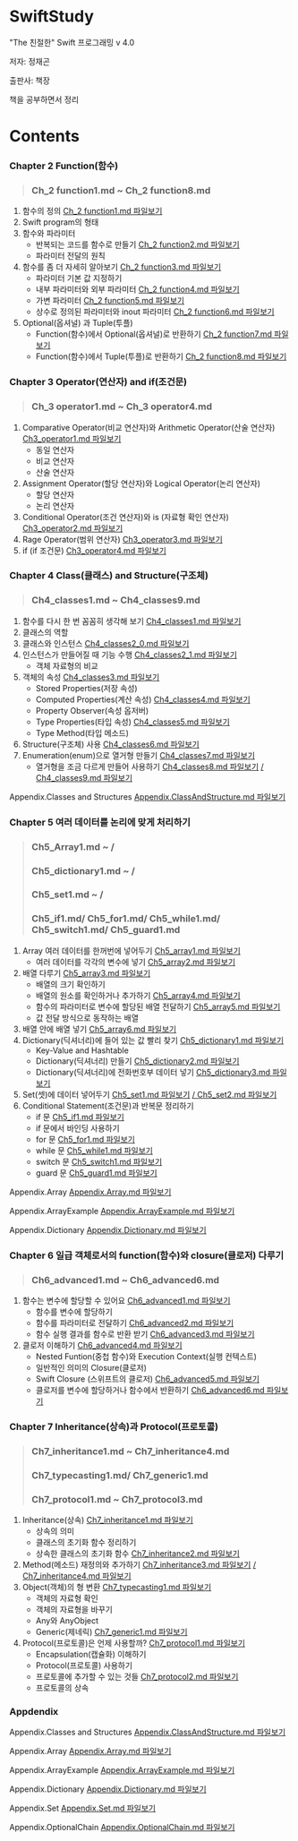 # SwiftStudy
"The 친절한" Swift 프로그래밍 v 4.0 

저자: 정재곤

출판사: 책장

책을 공부하면서 정리


# Contents

### Chapter 2 Function(함수) 

> ### Ch_2 function1.md ~ Ch_2 function8.md

1. 함수의 정의   [Ch_2 function1.md 파일보기](https://github.com/ChunsuKim/SwiftStudy/blob/master/Ch2_function1.md)
2. Swift program의 형태
3. 함수와 파라미터
   - 반복되는 코드를 함수로 만들기   [Ch_2 function2.md 파일보기](https://github.com/ChunsuKim/SwiftStudy/blob/master/Ch2_function2.md)
   - 파라미터 전달의 원칙
4. 함수를 좀 더 자세히 알아보기     [Ch_2 function3.md 파일보기](https://github.com/ChunsuKim/SwiftStudy/blob/master/Ch2_function3.md)
   - 파라미터 기본 값 지정하기
   - 내부 파라미터와 외부 파라미터   [Ch_2 function4.md 파일보기](https://github.com/ChunsuKim/SwiftStudy/blob/master/Ch2_function4.md)
   - 가변 파라미터    [Ch_2 function5.md 파일보기](https://github.com/ChunsuKim/SwiftStudy/blob/master/Ch2_function5.md)
   - 상수로 정의된 파라미터와 inout 파라미터   [Ch_2 function6.md 파일보기](https://github.com/ChunsuKim/SwiftStudy/blob/master/Ch2_function6.md)
5. Optional(옵셔널) 과 Tuple(투플)
   - Function(함수)에서 Optional(옵셔널)로 반환하기 [Ch_2 function7.md 파일보기](https://github.com/ChunsuKim/SwiftStudy/blob/master/Ch2_function7.md)
   - Function(함수)에서 Tuple(투플)로 반환하기 [Ch_2 function8.md 파일보기](https://github.com/ChunsuKim/SwiftStudy/blob/master/Ch2_function8.md)



### Chapter 3 Operator(연산자) and if(조건문) 

> ### Ch_3 operator1.md ~ Ch_3 operator4.md

1. Comparative Operator(비교 연산자)와 Arithmetic Operator(산술 연산자)    [Ch3_operator1.md 파일보기](https://github.com/ChunsuKim/SwiftStudy/blob/master/Ch3_operator1.md)
   - 동일 연산자
   - 비교 연산자
   - 산술 연산자
2. Assignment Operator(할당 연산자)와 Logical Operator(논리 연산자)
   - 할당 연산자
   - 논리 연산자
3. Conditional Operator(조건 연산자)와 is (자료형 확인 연산자)    [Ch3_operator2.md 파일보기](https://github.com/ChunsuKim/SwiftStudy/blob/master/Ch3_operator2.md)
4. Rage Operator(범위 연산자)    [Ch3_operator3.md 파일보기](https://github.com/ChunsuKim/SwiftStudy/blob/master/Ch3_operator3.md)
5. if (if 조건문)  [Ch3_operator4.md 파일보기](https://github.com/ChunsuKim/SwiftStudy/blob/master/Ch3_operator4.md)



### Chapter 4 Class(클래스) and Structure(구조체)

> ### Ch4_classes1.md ~ Ch4_classes9.md

1. 함수를 다시 한 번 꼼꼼히 생각해 보기    [Ch4_classes1.md 파일보기](https://github.com/ChunsuKim/SwiftStudy/blob/master/Ch4_classes1.md)
2. 클래스의 역할  
3. 클래스와 인스턴스    [Ch4_classes2_0.md 파일보기](https://github.com/ChunsuKim/SwiftStudy/blob/master/Ch4_classes2_0.md)
4. 인스턴스가 만들어질 때 기능 수행   [Ch4_classes2_1.md 파일보기](https://github.com/ChunsuKim/SwiftStudy/blob/master/Ch4_classes2_1.md)
   - 객체 자료형의 비교
5. 객체의 속성   [Ch4_classes3.md 파일보기](https://github.com/ChunsuKim/SwiftStudy/blob/master/Ch4_classes3.md)
   - Stored Properties(저장 속성)
   - Computed Properties(계산 속성) [Ch4_classes4.md 파일보기](https://github.com/ChunsuKim/SwiftStudy/blob/master/Ch4_classes4.md)
   - Property Observer(속성 옵저버)
   - Type Properties(타입 속성) [Ch4_classes5.md 파일보기](https://github.com/ChunsuKim/SwiftStudy/blob/master/Ch4_classes5.md)
   - Type Method(타입 메소드)
6. Structure(구조체) 사용    [Ch4_classes6.md 파일보기](https://github.com/ChunsuKim/SwiftStudy/blob/master/Ch4_classes6.md)
7. Enumeration(enum)으로 열거형 만들기  [Ch4_classes7.md 파일보기](https://github.com/ChunsuKim/SwiftStudy/blob/master/Ch4_classes7.md)
   - 열거형을 조금 다르게 만들어 사용하기   [Ch4_classes8.md 파일보기](https://github.com/ChunsuKim/SwiftStudy/blob/master/Ch4_classes8.md)
   [/ Ch4_classes9.md 파일보기](https://github.com/ChunsuKim/SwiftStudy/blob/master/Ch4_classes9.md)

Appendix.Classes and Structures [Appendix.ClassAndStructure.md 파일보기](https://github.com/ChunsuKim/SwiftStudy/blob/master/Appendix.ClassAndStructure.md)


### Chapter 5 여러 데이터를 논리에 맞게 처리하기

> ### Ch5_Array1.md ~ / 
>
> ### Ch5_dictionary1.md ~ / 
>
> ### Ch5_set1.md ~ / 
>
> ### Ch5_if1.md/ Ch5_for1.md/ Ch5_while1.md/ Ch5_switch1.md/ Ch5_guard1.md

1. Array 여러 데이터를 한꺼번에 넣어두기  [Ch5_array1.md 파일보기](https://github.com/ChunsuKim/SwiftStudy/blob/master/Ch5_array1.md)
   - 여러 데이터를 각각의 변수에 넣기 [Ch5_array2.md 파일보기](https://github.com/ChunsuKim/SwiftStudy/blob/master/Ch5_array2.md)
2. 배열 다루기   [Ch5_array3.md 파일보기](https://github.com/ChunsuKim/SwiftStudy/blob/master/Ch5_array3.md)
   - 배열의 크기 확인하기
   - 배열의 원소를 확인하거나 추가하기 [Ch5_array4.md 파일보기](https://github.com/ChunsuKim/SwiftStudy/blob/master/Ch5_array4.md)
   - 함수의 파라미터로 변수에 할당된 배열 전달하기  [Ch5_array5.md 파일보기](https://github.com/ChunsuKim/SwiftStudy/blob/master/Ch5_array5.md)
   - 값 전달 방식으로 동작하는 배열
3. 배열 안에 배열 넣기 [Ch5_array6.md 파일보기](https://github.com/ChunsuKim/SwiftStudy/blob/master/Ch5_array6.md)
4. Dictionary(딕셔너리)에 들어 있는 값 빨리 찾기  [Ch5_dictionary1.md 파일보기](https://github.com/ChunsuKim/SwiftStudy/blob/master/Ch5_dictionary1.md)
   - Key-Value and Hashtable
   - Dictionary(딕셔너리) 만들기   [Ch5_dictionary2.md 파일보기](https://github.com/ChunsuKim/SwiftStudy/blob/master/Ch5_dictionary2.md)
   - Dictionary(딕셔너리)에 전화번호부 데이터 넣기 [Ch5_dictionary3.md 파일보기](https://github.com/ChunsuKim/SwiftStudy/blob/master/Ch5_dictionary3.md)
5. Set(셋)에 데이터 넣어두기 [Ch5_set1.md 파일보기](https://github.com/ChunsuKim/SwiftStudy/blob/master/Ch5_set1.md) [/ Ch5_set2.md 파일보기](https://github.com/ChunsuKim/SwiftStudy/blob/master/Ch5_set2.md)
6. Conditional Statement(조건문)과 반복문 정리하기
   - if 문   [Ch5_if1.md 파일보기](https://github.com/ChunsuKim/SwiftStudy/blob/master/Ch5_if1.md)
   - if 문에서 바인딩 사용하기
   - for 문  [Ch5_for1.md 파일보기](https://github.com/ChunsuKim/SwiftStudy/blob/master/Ch5_for1.md)
   - while 문    [Ch5_while1.md 파일보기](https://github.com/ChunsuKim/SwiftStudy/blob/master/Ch5_while1.md)
   - switch 문   [Ch5_switch1.md 파일보기](https://github.com/ChunsuKim/SwiftStudy/blob/master/Ch5_switch1.md)
   - guard 문    [Ch5_guard1.md 파일보기](https://github.com/ChunsuKim/SwiftStudy/blob/master/Ch5_guard1.md)

Appendix.Array  [Appendix.Array.md 파일보기](https://github.com/ChunsuKim/SwiftStudy/blob/master/Appendix.Array.md)

Appendix.ArrayExample   [Appendix.ArrayExample.md 파일보기](https://github.com/ChunsuKim/SwiftStudy/blob/master/Appendix.ArrayExample.md)

Appendix.Dictionary [Appendix.Dictionary.md 파일보기](https://github.com/ChunsuKim/SwiftStudy/blob/master/Appendix.Dictionary.md)

### Chapter 6 일급 객체로서의 function(함수)와 closure(클로저) 다루기 

> ### Ch6_advanced1.md ~ Ch6_advanced6.md

1. 함수는 변수에 할당할 수 있어요    [Ch6_advanced1.md 파일보기](https://github.com/ChunsuKim/SwiftStudy/blob/master/Ch6_advanced1.md)
   - 함수를 변수에 할당하기
   - 함수를 파라미터로 전달하기 [Ch6_advanced2.md 파일보기](https://github.com/ChunsuKim/SwiftStudy/blob/master/Ch6_advanced2.md)
   - 함수 실행 결과를 함수로 반환 받기    [Ch6_advanced3.md 파일보기](https://github.com/ChunsuKim/SwiftStudy/blob/master/Ch6_advanced3.md)
2. 클로저 이해하기 [Ch6_advanced4.md 파일보기](https://github.com/ChunsuKim/SwiftStudy/blob/master/Ch6_advanced4.md)
   - Nested Funtion(중첩 함수)와 Execution Context(실행 컨텍스트)
   - 일반적인 의미의 Closure(클로저)
   - Swift Closure (스위프트의 클로저)  [Ch6_advanced5.md 파일보기](https://github.com/ChunsuKim/SwiftStudy/blob/master/Ch6_advanced5.md)
   - 클로저를 변수에 할당하거나 함수에서 반환하기   [Ch6_advanced6.md 파일보기](https://github.com/ChunsuKim/SwiftStudy/blob/master/Ch6_advanced6.md)



### Chapter 7 Inheritance(상속)과 Protocol(프로토콜) 

> ### Ch7_inheritance1.md ~ Ch7_inheritance4.md 
>
> ### Ch7_typecasting1.md/ Ch7_generic1.md 
>
> ### Ch7_protocol1.md ~ Ch7_protocol3.md

1. Inheritance(상속)  [Ch7_inheritance1.md 파일보기](https://github.com/ChunsuKim/SwiftStudy/blob/master/Ch7_inheritance1.md)
   - 상속의 의미
   - 클래스의 초기화 함수 정리하기
   - 상속한 클래스의 초기화 함수    [Ch7_inheritance2.md 파일보기](https://github.com/ChunsuKim/SwiftStudy/blob/master/Ch7_inheritance2.md)
2. Method(메소드) 재정의와 추가하기    [Ch7_inheritance3.md 파일보기](https://github.com/ChunsuKim/SwiftStudy/blob/master/Ch7_inheritance3.md) [/ Ch7_inheritance4.md 파일보기](https://github.com/ChunsuKim/SwiftStudy/blob/master/Ch7_inheritance4.md)
3. Object(객체)의 형 변환 [Ch7_typecasting1.md 파일보기](https://github.com/ChunsuKim/SwiftStudy/blob/master/Ch7_typecasting1.md)
   - 객체의 자료형 확인
   - 객체의 자료형을 바꾸기
   - Any와 AnyObject
   - Generic(제네릭)   [Ch7_generic1.md 파일보기](https://github.com/ChunsuKim/SwiftStudy/blob/master/Ch7_generic1.md)
4. Protocol(프로토콜)은 언제 사용할까? [Ch7_protocol1.md 파일보기](https://github.com/ChunsuKim/SwiftStudy/blob/master/Ch7_protocol1.md)
   - Encapsulation(캡슐화) 이해하기
   - Protocol(프로토콜) 사용하기
   - 프로토콜에 추가할 수 있는 것들  [Ch7_protocol2.md 파일보기](https://github.com/ChunsuKim/SwiftStudy/blob/master/Ch7_protocol2.md)
   - 프로토콜의 상속


### Appdendix

Appendix.Classes and Structures [Appendix.ClassAndStructure.md 파일보기](https://github.com/ChunsuKim/SwiftStudy/blob/master/Appendix.ClassAndStructure.md)

Appendix.Array [Appendix.Array.md 파일보기](https://github.com/ChunsuKim/SwiftStudy/blob/master/Appendix.Array.md)

Appendix.ArrayExample [Appendix.ArrayExample.md 파일보기](https://github.com/ChunsuKim/SwiftStudy/blob/master/Appendix.ArrayExample.md)

Appendix.Dictionary [Appendix.Dictionary.md 파일보기](https://github.com/ChunsuKim/SwiftStudy/blob/master/Appendix.Dictionary.md)

Appendix.Set [Appendix.Set.md 파일보기](https://github.com/ChunsuKim/SwiftStudy/blob/master/Appendix.Set.md)

Appendix.OptionalChain [Appendix.OptionalChain.md 파일보기](https://github.com/ChunsuKim/SwiftStudy/blob/master/Appendix.OptionalChain.md)
